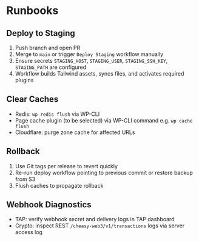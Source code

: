 # Runbooks

## Deploy to Staging
1. Push branch and open PR
2. Merge to `main` or trigger `Deploy Staging` workflow manually
3. Ensure secrets `STAGING_HOST`, `STAGING_USER`, `STAGING_SSH_KEY`, `STAGING_PATH` are configured
4. Workflow builds Tailwind assets, syncs files, and activates required plugins

## Clear Caches
- Redis: `wp redis flush` via WP-CLI
- Page cache plugin (to be selected) via WP-CLI command e.g. `wp cache flush`
- Cloudflare: purge zone cache for affected URLs

## Rollback
1. Use Git tags per release to revert quickly
2. Re-run deploy workflow pointing to previous commit or restore backup from S3
3. Flush caches to propagate rollback

## Webhook Diagnostics
- TAP: verify webhook secret and delivery logs in TAP dashboard
- Crypto: inspect REST `/cheasy-web3/v1/transactions` logs via server access log
